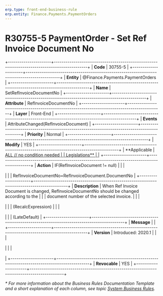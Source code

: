 ```yaml
---
erp.type: front-end-business-rule
erp.entity: Finance.Payments.PaymentOrders
---
```


# R30755-5 PaymentOrder - Set Ref Invoice Document No
+----------------------+-----------------------------------------------------------------------------------------------+
| **Code**             | 30755-5                                                                                       |
+----------------------+-----------------------------------------------------------------------------------------------+
| **Entity**           | @Finance.Payments.PaymentOrders                                                               |
+----------------------+-----------------------------------------------------------------------------------------------+
| **Name**             | SetRefInvoiceDocumentNo                                                                       |
+----------------------+-----------------------------------------------------------------------------------------------+
| **Attribute**        | RefInvoiceDocumentNo                                                                          |
+----------------------+-----------------------------------------------------------------------------------------------+
| **Layer**            | Front-End                                                                                     |
+----------------------+-----------------------------------------------------------------------------------------------+
| **Events**           | AttributeChanged(RefInvoiceDocument)                                                          |
+----------------------+-----------------------------------------------------------------------------------------------+
| **Priority**         | Normal                                                                                        |
+----------------------+-----------------------------------------------------------------------------------------------+
| **Modify**           | YES                                                                                           |
+----------------------+-----------------------------------------------------------------------------------------------+
| **Applicable         | [ALL // no condition needed                                                                   |
| Legislations**       | ](xref:applicable-legislations)                                                               |
+----------------------+-----------------------------------------------------------------------------------------------+
| **Action**           | IF(RefInvoiceDocument != null)                                                                |
|                      | <br/><br/>                                                                                    |
|                      | RefInvoiceDocumentNo=RefInvoiceDocument.DocumentNo                                            |
+----------------------+-----------------------------------------------------------------------------------------------+
| **Description**      | When Ref Invoice Document is changed, RefInvoiceDocumentNo should be changed according to the |
|                      | document number of the selected invoice.                                                      |
|                      | <br/><br/>                                                                                    |
|                      | (RecalcExpression)                                                                            |
|                      | <br/><br/>                                                                                    |
|                      | (LateDefault)                                                                                 |
+----------------------+-----------------------------------------------------------------------------------------------+
| **Message**          |                                                                                               |
+----------------------+-----------------------------------------------------------------------------------------------+
| **Version**          | Introduced: 2020.1                                                                            |
|                      | <br/><br/>                                                                                    |
|                      | <br/><br/>                                                                                    |
+----------------------+-----------------------------------------------------------------------------------------------+
| **Revocable**        | YES                                                                                           |
+----------------------+-----------------------------------------------------------------------------------------------+

*\* For more information about the Business Rules Documentation Template and a short explanation of each column, see
topic [System Business Rules](../templates/template-description-system-business-rules.md).*
